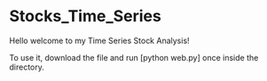 # Stocks_Time_Series

Hello welcome to my Time Series Stock Analysis!

To use it, download the file and run [python web.py] once inside the directory.

